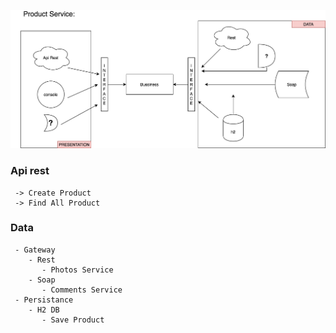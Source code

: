 ![Alt text](product.jpg)

### Api rest
```
 -> Create Product
 -> Find All Product
```
### Data
```
 - Gateway
    - Rest
       - Photos Service
    - Soap
       - Comments Service
 - Persistance
    - H2 DB
       - Save Product
```